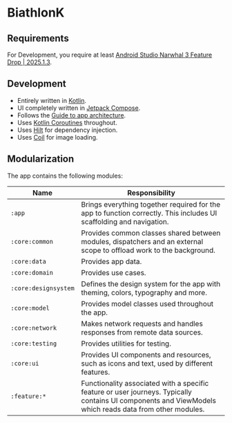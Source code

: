 # BiathlonK

## Requirements

For Development, you require at least [Android Studio Narwhal 3 Feature Drop | 2025.1.3](https://developer.android.com/studio).

## Development

* Entirely written in [Kotlin](https://kotlinlang.org/).
* UI completely written in [Jetpack Compose](https://developer.android.com/jetpack/compose).
* Follows the [Guide to app architecture](https://developer.android.com/jetpack/guide).
* Uses [Kotlin Coroutines](https://kotlinlang.org/docs/coroutines-guide.html) throughout.
* Uses [Hilt](https://dagger.dev/hilt) for dependency injection.
* Uses [Coil](https://coil-kt.github.io/coil/compose/) for image loading.

## Modularization

The app contains the following modules:

| Name                 | Responsibility                                                                                                                                          |
|----------------------|---------------------------------------------------------------------------------------------------------------------------------------------------------|
| `:app`               | Brings everything together required for the app to function correctly. This includes UI scaffolding and navigation.                                     |
| `:core:common`       | Provides common classes shared between modules, dispatchers and an external scope to offload work to the background.                                    |
| `:core:data`         | Provides app data.                                                                                                                                      |
| `:core:domain`       | Provides use cases.                                                                                                                                     |
| `:core:designsystem` | Defines the design system for the app with theming, colors, typography and more.                                                                        |
| `:core:model`        | Provides model classes used throughout the app.                                                                                                         |
| `:core:network`      | Makes network requests and handles responses from remote data sources.                                                                                  |
| `:core:testing`      | Provides utilities for testing.                                                                                                                         |
| `:core:ui`           | Provides UI components and resources, such as icons and text, used by different features.                                                               |
| `:feature:*`         | Functionality associated with a specific feature or user journeys. Typically contains UI components and ViewModels which reads data from other modules. |
